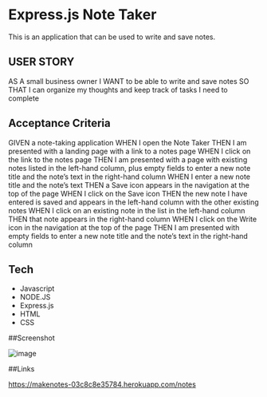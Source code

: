 # Express.js Note Taker

This is an application that can be used to write and save notes.

## USER STORY
AS A small business owner
I WANT to be able to write and save notes
SO THAT I can organize my thoughts and keep track of tasks I need to complete

## Acceptance Criteria


GIVEN a note-taking application
WHEN I open the Note Taker
THEN I am presented with a landing page with a link to a notes page
WHEN I click on the link to the notes page
THEN I am presented with a page with existing notes listed in the left-hand column, plus empty fields to enter a new note title and the note’s text in the right-hand column
WHEN I enter a new note title and the note’s text
THEN a Save icon appears in the navigation at the top of the page
WHEN I click on the Save icon
THEN the new note I have entered is saved and appears in the left-hand column with the other existing notes
WHEN I click on an existing note in the list in the left-hand column
THEN that note appears in the right-hand column
WHEN I click on the Write icon in the navigation at the top of the page
THEN I am presented with empty fields to enter a new note title and the note’s text in the right-hand column

## Tech

- Javascript 
- NODE.JS
- Express.js
- HTML
- CSS

##Screenshot

![image](https://github.com/AshtonJ7/makenotes/assets/62944042/ce7cdec2-12cd-43cb-b81c-b111a45b91e2)

##Links

https://makenotes-03c8c8e35784.herokuapp.com/notes
